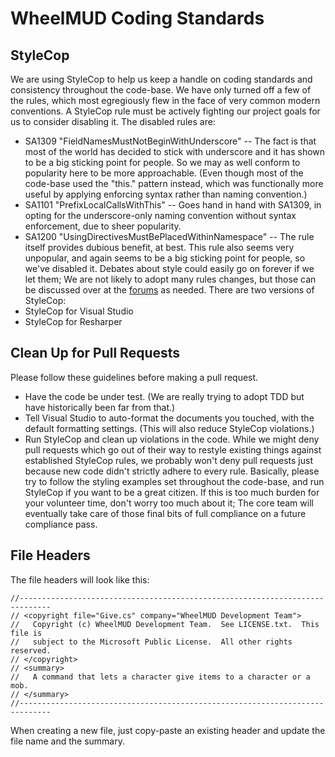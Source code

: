 # WheelMUD Coding Standards

## StyleCop
We are using StyleCop to help us keep a handle on coding standards and consistency throughout the code-base.
We have only turned off a few of the rules, which most egregiously flew in the face of very common modern conventions. A StyleCop rule must be actively fighting our project goals for us to consider disabling it.
The disabled rules are:
* SA1309 "FieldNamesMustNotBeginWithUnderscore" -- The fact is that most of the world has decided to stick with underscore and it has shown to be a big sticking point for people. So we may as well conform to popularity here to be more approachable. (Even though most of the code-base used the "this." pattern instead, which was functionally more useful by applying enforcing syntax rather than naming convention.)
* SA1101 "PrefixLocalCallsWithThis" -- Goes hand in hand with SA1309, in opting for the underscore-only naming convention without syntax enforcement, due to sheer popularity.
* SA1200 "UsingDirectivesMustBePlacedWithinNamespace" -- The rule itself provides dubious benefit, at best. This rule also seems very unpopular, and again seems to be a big sticking point for people, so we've disabled it.
Debates about style could easily go on forever if we let them; We are not likely to adopt many rules changes, but those can be discussed over at the [forums](muds.gamedev.com) as needed.
There are two versions of StyleCop:
* StyleCop for Visual Studio
* StyleCop for Resharper

## Clean Up for Pull Requests
Please follow these guidelines before making a pull request.
* Have the code be under test. (We are really trying to adopt TDD but have historically been far from that.)
* Tell Visual Studio to auto-format the documents you touched, with the default formatting settings. (This will also reduce StyleCop violations.)
* Run StyleCop and clean up violations in the code.
While we might deny pull requests which go out of their way to restyle existing things against established StyleCop rules, we probably won't deny pull requests just because new code didn't strictly adhere to every rule.
Basically, please try to follow the styling examples set throughout the code-base, and run StyleCop if you want to be a great citizen.
If this is too much burden for your volunteer time, don't worry too much about it; The core team will eventually take care of those final bits of full compliance on a future compliance pass.

## File Headers
The file headers will look like this:
```
//-----------------------------------------------------------------------------
// <copyright file="Give.cs" company="WheelMUD Development Team">
//   Copyright (c) WheelMUD Development Team.  See LICENSE.txt.  This file is 
//   subject to the Microsoft Public License.  All other rights reserved.
// </copyright>
// <summary>
//   A command that lets a character give items to a character or a mob.
// </summary>
//-----------------------------------------------------------------------------
```
When creating a new file, just copy-paste an existing header and update the file name and the summary.